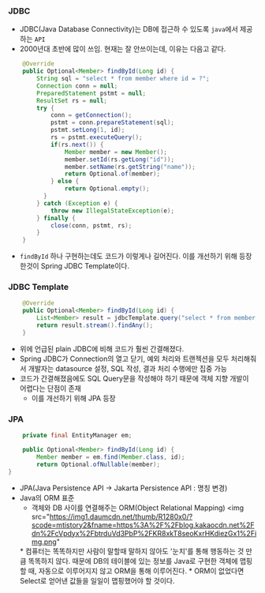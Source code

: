 ### JDBC
* JDBC(Java Database Connectivity)는 DB에 접근하 수 있도록 `java`에서 제공하는 `API`
* 2000년대 초반에 많이 쓰임. 현재는 잘 안쓰이는데, 이유는 다음고 같다.
```java
    @Override
    public Optional<Member> findById(Long id) {
        String sql = "select * from member where id = ?";
        Connection conn = null;
        PreparedStatement pstmt = null;
        ResultSet rs = null;
        try {
            conn = getConnection();
            pstmt = conn.prepareStatement(sql);
            pstmt.setLong(1, id);
            rs = pstmt.executeQuery();
            if(rs.next()) {
                Member member = new Member();
                member.setId(rs.getLong("id"));
                member.setName(rs.getString("name"));
                return Optional.of(member);
            } else {
                return Optional.empty();
          }
        } catch (Exception e) {
            throw new IllegalStateException(e);
        } finally {
            close(conn, pstmt, rs);
        } 
    }

```
* `findById` 하나 구현하는데도 코드가 이렇게나 길어진다. 이를 개선하기 위해 등장한것이 Spring JDBC Template이다.

### JDBC Template
``` java 
    @Override
    public Optional<Member> findById(Long id) {
        List<Member> result = jdbcTemplate.query("select * from member where id = ?", memberRowMapper(), id);
        return result.stream().findAny();
    }
```
* 위에 언급된 plain JDBC에 비해 코드가 훨씬 간결해졌다.
* Spring JDBC가 Connection의 열고 닫기, 예외 처리와 트랜젝션을 모두 처리해줘서 개발자는 datasource 설정, SQL 작성, 결과 처리 수행에만 집중 가능
* 코드가 간결해졌음에도 SQL Query문을 작성해야 하기 때문에 객체 지향 개발이 어렵다는 단점이 존재
  * 이를 개선하기 위해 JPA 등장
  
### JPA
```java
    private final EntityManager em;

    public Optional<Member> findById(Long id) {
        Member member = em.find(Member.class, id);
        return Optional.ofNullable(member);
}
```
* JPA(Java Persistence API -> Jakarta Persistence API : 명칭 변경)
* Java의 ORM 표준
  * 객체와 DB 사이를 연결해주는 ORM(Object Relational Mapping)
  <img src="https://img1.daumcdn.net/thumb/R1280x0/?scode=mtistory2&fname=https%3A%2F%2Fblog.kakaocdn.net%2Fdn%2FcVpdyx%2FbtrduVd3PbP%2FKR8xkT8seoKxrHKdiezGx1%2Fimg.png"
  </img>
  * 컴퓨터는 똑똑하지만 사람이 말할때 말하지 않아도 '눈치'를 통해 행동하는 것 만큼 똑똑하지 않다. 때문에 DB의 테이블에 있는 정보를 Java로 구현한 객체에 맵핑할 때, 자동으로 이루어지지 않고 ORM을 통해 이루어진다.
  * ORM이 없었다면 Select로 얻어낸 값들을 일일이 맵핑했어야 할 것이다.
  
